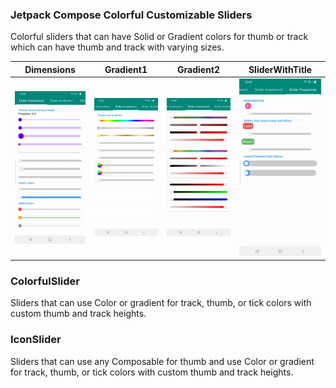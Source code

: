 ### Jetpack Compose Colorful Customizable Sliders
Colorful sliders that can have Solid or Gradient colors for thumb or track which can have
 thumb and track with varying sizes.

| Dimensions | Gradient1 | Gradient2 | SliderWithTitle |
| ----------|-----------| -----------| -----------|
| <img src="./screenshots/slider1.gif"/> | <img src="./screenshots/slider2.gif"/> | <img src="./screenshots/slider3.gif"/> |  <img src="./screenshots/slider4.gif"/> |


### ColorfulSlider
Sliders that can use Color or gradient for track, thumb, or tick colors with custom
thumb and track heights. 

### IconSlider
Sliders that can use any Composable for thumb and use Color or gradient for track, thumb, or tick colors with custom
thumb and track heights. 